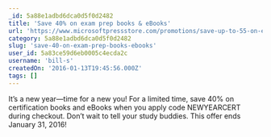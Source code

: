 ```yaml
---
_id: 5a88e1adbd6dca0d5f0d2482
title: 'Save 40% on exam prep books & eBooks'
url: 'https://www.microsoftpressstore.com/promotions/save-up-to-55-on-exam-prep-books-ebooks-141071?'
category: 5a88e1adbd6dca0d5f0d2482
slug: 'save-40-on-exam-prep-books-ebooks'
user_id: 5a83ce59d6eb0005c4ecda2c
username: 'bill-s'
createdOn: '2016-01-13T19:45:56.000Z'
tags: []
---
```


It’s a new year—time for a new you! For a limited time, save 40% on certification books and eBooks when you apply code NEWYEARCERT during checkout. Don’t wait to tell your study buddies. This offer ends January 31, 2016!

